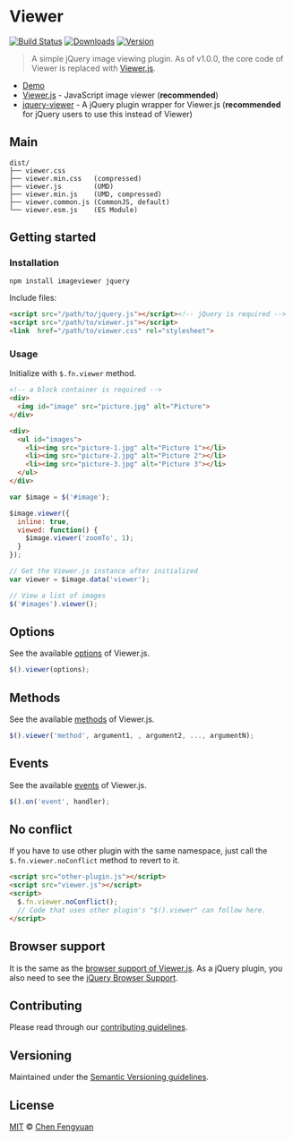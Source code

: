 # Viewer

[![Build Status](https://travis-ci.org/fengyuanchen/viewer.svg)](https://travis-ci.org/fengyuanchen/viewer) [![Downloads](https://img.shields.io/npm/dm/imageviewer.svg)](https://www.npmjs.com/package/imageviewer) [![Version](https://img.shields.io/npm/v/imageviewer.svg)](https://www.npmjs.com/package/imageviewer)

> A simple jQuery image viewing plugin. As of v1.0.0, the core code of Viewer is replaced with [Viewer.js](https://github.com/fengyuanchen/viewerjs).

- [Demo](https://fengyuanchen.github.io/viewer)
- [Viewer.js](https://github.com/fengyuanchen/viewerjs) - JavaScript image viewer (**recommended**)
- [jquery-viewer](https://github.com/fengyuanchen/jquery-viewer) - A jQuery plugin wrapper for Viewer.js (**recommended** for jQuery users to use this instead of Viewer)

## Main

```text
dist/
├── viewer.css
├── viewer.min.css   (compressed)
├── viewer.js        (UMD)
├── viewer.min.js    (UMD, compressed)
├── viewer.common.js (CommonJS, default)
└── viewer.esm.js    (ES Module)
```

## Getting started

### Installation

```shell
npm install imageviewer jquery
```

Include files:

```html
<script src="/path/to/jquery.js"></script><!-- jQuery is required -->
<script src="/path/to/viewer.js"></script>
<link  href="/path/to/viewer.css" rel="stylesheet">
```

### Usage

Initialize with `$.fn.viewer` method.

```html
<!-- a block container is required -->
<div>
  <img id="image" src="picture.jpg" alt="Picture">
</div>

<div>
  <ul id="images">
    <li><img src="picture-1.jpg" alt="Picture 1"></li>
    <li><img src="picture-2.jpg" alt="Picture 2"></li>
    <li><img src="picture-3.jpg" alt="Picture 3"></li>
  </ul>
</div>
```

```js
var $image = $('#image');

$image.viewer({
  inline: true,
  viewed: function() {
    $image.viewer('zoomTo', 1);
  }
});

// Get the Viewer.js instance after initialized
var viewer = $image.data('viewer');

// View a list of images
$('#images').viewer();
```

## Options

See the available [options](https://github.com/fengyuanchen/viewerjs#options) of Viewer.js.

```js
$().viewer(options);
```

## Methods

See the available [methods](https://github.com/fengyuanchen/viewerjs#methods) of Viewer.js.

```js
$().viewer('method', argument1, , argument2, ..., argumentN);
```

## Events

See the available [events](https://github.com/fengyuanchen/viewerjs#events) of Viewer.js.

```js
$().on('event', handler);
```

## No conflict

If you have to use other plugin with the same namespace, just call the `$.fn.viewer.noConflict` method to revert to it.

```html
<script src="other-plugin.js"></script>
<script src="viewer.js"></script>
<script>
  $.fn.viewer.noConflict();
  // Code that uses other plugin's "$().viewer" can follow here.
</script>
```

## Browser support

It is the same as the [browser support of Viewer.js](https://github.com/fengyuanchen/viewerjs#browser-support). As a jQuery plugin, you also need to see the [jQuery Browser Support](http://jquery.com/browser-support/).

## Contributing

Please read through our [contributing guidelines](.github/CONTRIBUTING.md).

## Versioning

Maintained under the [Semantic Versioning guidelines](https://semver.org/).

## License

[MIT](https://opensource.org/licenses/MIT) © [Chen Fengyuan](https://chenfengyuan.com)
